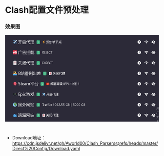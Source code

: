 # Clash配置文件预处理

### 效果图
![](https://raw.githubusercontent.com/Aworld00/Clash_Parsers/refs/heads/master/Image/%E6%95%88%E6%9E%9C%E5%9B%BE.png)
# 
* Download地址：https://cdn.jsdelivr.net/gh/Aworld00/Clash_Parsers@refs/heads/master/Direct%20Config/Download.yaml
